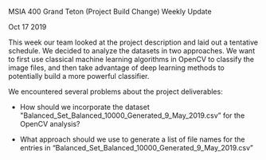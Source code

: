 MSIA 400 Grand Teton (Project Build Change) Weekly Update

Oct 17 2019

This week our team looked at the project description and laid out a tentative schedule. We decided to analyze the datasets in two approaches. We want to first use classical machine learning algorithms in OpenCV to classify the image files, and then take advantage of deep learning methods to potentially build a more powerful classifier. 

We encountered several problems about the project deliverables:

- How should we incorporate the dataset   "Balanced_Set_Balanced_10000_Generated_9_May_2019.csv” for the OpenCV analysis?

- What approach should we use to generate a list of file names for the  entries in “Balanced_Set_Balanced_10000_Generated_9_May_2019.csv”
